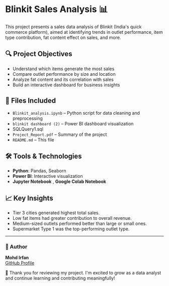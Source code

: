 # Blinkit Sales Analysis 📊

This project presents a sales data analysis of Blinkit (India's quick commerce platform), aimed at identifying trends in outlet performance, item type contribution, fat content effect on sales, and more.

## 🔍 Project Objectives
- Understand which items generate the most sales
- Compare outlet performance by size and location
- Analyze fat content and its correlation with sales
- Build an interactive dashboard for business insights

## 📂 Files Included
- `Blinkit_analysis.ipynb` – Python script for data cleaning and preprocessing
- `blinkit dashboard (2)` – Power BI dashboard visualization
- SQLQuery1.sql  
- `Project_Report.pdf` – Summary of the project
- `README.md` – This file

## 🛠️ Tools & Technologies
- **Python**: Pandas, Seaborn
- **Power BI**: Interactive visualization
- **Jupyter Notebook** , **Google Colab Notebook**

## 📈 Key Insights
- Tier 3 cities generated highest total sales.
- Low fat items had greater contribution to overall revenue.
- Medium-sized outlets performed better than large or small ones.
- Supermarket Type 1 was the top-performing outlet type.

---

### 👤 Author
**Mohd Irfan**  
[GitHub Profile](https://github.com/mohdirfan-05)


🙏 Thank you for reviewing my project. I'm excited to grow as a data analyst and continue learning and contributing meaningfully!
